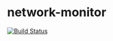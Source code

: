 # network-monitor
[![Build Status](https://jenkins.london.dfinity.build/job/network-monitor/badge/icon)](https://jenkins.london.dfinity.build/job/network-monitor/)